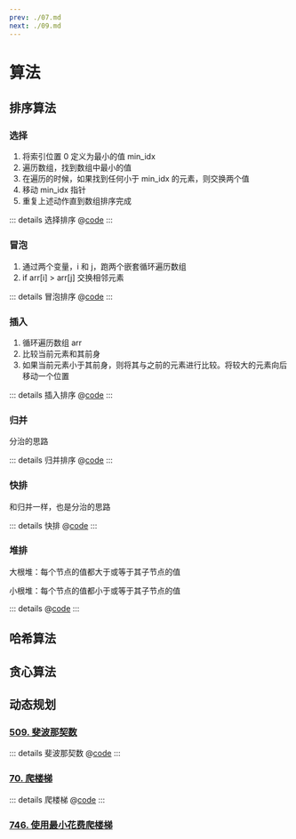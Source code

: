 ```yaml
---
prev: ./07.md
next: ./09.md
---
```


# 算法

## 排序算法

### 选择

1. 将索引位置 0 定义为最小的值 min_idx
2. 遍历数组，找到数组中最小的值
3. 在遍历的时候，如果找到任何小于 min_idx 的元素，则交换两个值
4. 移动 min_idx 指针
5. 重复上述动作直到数组排序完成

::: details 选择排序
@[code](./sort/select_sort.py)
:::

### 冒泡

1. 通过两个变量，i 和 j，跑两个嵌套循环遍历数组
2. if arr[i] > arr[j] 交换相邻元素

::: details 冒泡排序
@[code](./sort/bubble_sort.py)
:::

### 插入

1. 循环遍历数组 arr
2. 比较当前元素和其前身
3. 如果当前元素小于其前身，则将其与之前的元素进行比较。将较大的元素向后移动一个位置

::: details 插入排序
@[code](./sort/insert_sort.py)
:::

### 归并

分治的思路

::: details 归并排序
@[code](./sort/merge_sort.py)
:::

### 快排

和归并一样，也是分治的思路

::: details 快排
@[code](./sort/quick_sort.py)
:::

### 堆排

大根堆：每个节点的值都大于或等于其子节点的值

小根堆：每个节点的值都小于或等于其子节点的值

::: details
@[code](./sort/heap_sort.py)
:::

## 哈希算法

## 贪心算法

## 动态规划

### [509. 斐波那契数](https://leetcode.cn/problems/fibonacci-number/description/)

::: details 斐波那契数
@[code](./dp/fib.py)
:::

### [70. 爬楼梯](https://leetcode.cn/problems/climbing-stairs/)

::: details 爬楼梯
@[code](./dp/climbStairs.py)
:::

### [746. 使用最小花费爬楼梯](https://leetcode.cn/problems/min-cost-climbing-stairs/)
